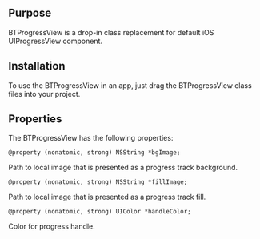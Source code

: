 Purpose
--------------

BTProgressView is a drop-in class replacement for default iOS UIProgressView component.


Installation
--------------

To use the BTProgressView in an app, just drag the BTProgressView class files into your project.


Properties
--------------

The BTProgressView has the following properties:

	@property (nonatomic, strong) NSString *bgImage;
Path to local image that is presented as a progress track background.

	@property (nonatomic, strong) NSString *fillImage;
Path to local image that is presented as a progress track fill.

	@property (nonatomic, strong) UIColor *handleColor;
Color for progress handle.